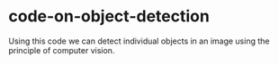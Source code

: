 # code-on-object-detection
Using this code we can detect individual objects in an image using the principle of computer vision.
